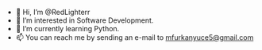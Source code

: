 - 👋 Hi, I’m @RedLighterr
- 👀 I’m interested in Software Development.
- 🌱 I’m currently learning Python.
- 📫 You can reach me by sending an e-mail to mfurkanyuce5@gmail.com

<!---
RedLighterr/RedLighterr is a ✨ special ✨ repository because its `README.md` (this file) appears on your GitHub profile.
You can click the Preview link to take a look at your changes.
--->
